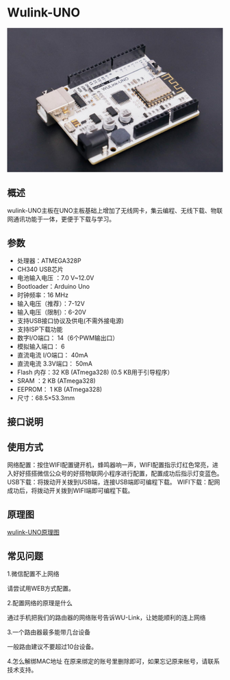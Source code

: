 # Wulink-UNO

![](../../.gitbook/assets/wulink-uno-1.png)

## 概述

wulink-UNO主板在UNO主板基础上增加了无线网卡，集云编程、无线下载、物联网通讯功能于一体，更便于下载与学习。

## 参数

* 处理器：ATMEGA328P
* CH340 USB芯片
* 电池输入电压 ：7.0 V~12.0V
* Bootloader：Arduino Uno
* 时钟频率：16 MHz
* 输入电压（推荐）：7-12V
* 输入电压（限制）：6-20V
* 支持USB接口协议及供电\(不需外接电源\)
* 支持ISP下载功能
* 数字I/O端口： 14（6个PWM输出口）
* 模拟输入端口： 6
* 直流电流 I/O端口： 40mA
* 直流电流 3.3V端口： 50mA
* Flash 内存：32 KB \(ATmega328\) \(0.5 KB用于引导程序）
* SRAM ：2 KB \(ATmega328\)
* EEPROM： 1 KB \(ATmega328\)
* 尺寸：68.5×53.3mm

## 接口说明

## 使用方式

网络配置：按住WIFI配置键开机，蜂鸣器响一声，WIFI配置指示灯红色常亮，进入好好搭搭微信公众号的好搭物联网小程序进行配置，配置成功后指示灯变蓝色。 USB下载：将拨动开关拨到USB端，连接USB端即可编程下载。 WIFI下载：配网成功后，将拨动开关拨到WIFI端即可编程下载。

## 原理图

[wulink-UNO原理图](wulink-uno.md)

## 常见问题

1.微信配置不上网络

请尝试用WEB方式配置。

2.配置网络的原理是什么

通过手机把我们的路由器的网络账号告诉WU-Link，让她能顺利的连上网络

3.一个路由器最多能带几台设备

一般路由建议不要超过10台设备。

4.怎么解绑MAC地址 在原来绑定的账号里删除即可，如果忘记原来帐号，请联系技术支持。


